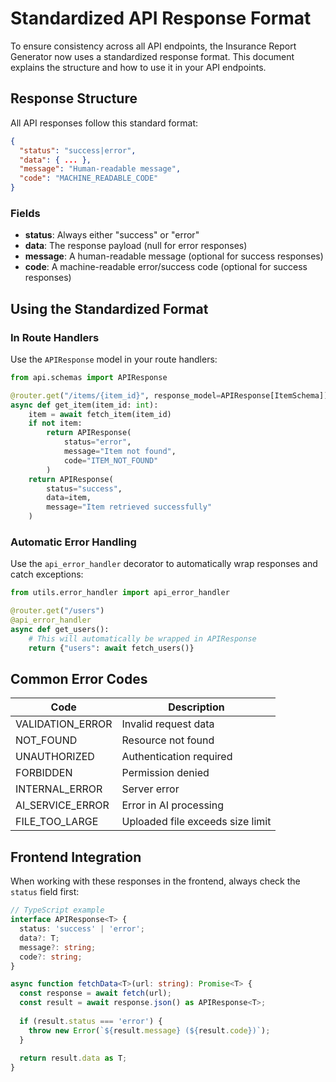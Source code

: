 # Standardized API Response Format

To ensure consistency across all API endpoints, the Insurance Report Generator now uses a standardized response format. This document explains the structure and how to use it in your API endpoints.

## Response Structure

All API responses follow this standard format:

```json
{
  "status": "success|error",
  "data": { ... },
  "message": "Human-readable message",
  "code": "MACHINE_READABLE_CODE"
}
```

### Fields

- **status**: Always either "success" or "error"
- **data**: The response payload (null for error responses)
- **message**: A human-readable message (optional for success responses)
- **code**: A machine-readable error/success code (optional for success responses)

## Using the Standardized Format

### In Route Handlers

Use the `APIResponse` model in your route handlers:

```python
from api.schemas import APIResponse

@router.get("/items/{item_id}", response_model=APIResponse[ItemSchema])
async def get_item(item_id: int):
    item = await fetch_item(item_id)
    if not item:
        return APIResponse(
            status="error",
            message="Item not found",
            code="ITEM_NOT_FOUND"
        )
    return APIResponse(
        status="success",
        data=item,
        message="Item retrieved successfully"
    )
```

### Automatic Error Handling

Use the `api_error_handler` decorator to automatically wrap responses and catch exceptions:

```python
from utils.error_handler import api_error_handler

@router.get("/users")
@api_error_handler
async def get_users():
    # This will automatically be wrapped in APIResponse
    return {"users": await fetch_users()}
```

## Common Error Codes

| Code | Description |
| --- | --- |
| VALIDATION_ERROR | Invalid request data |
| NOT_FOUND | Resource not found |
| UNAUTHORIZED | Authentication required |
| FORBIDDEN | Permission denied |
| INTERNAL_ERROR | Server error |
| AI_SERVICE_ERROR | Error in AI processing |
| FILE_TOO_LARGE | Uploaded file exceeds size limit |

## Frontend Integration

When working with these responses in the frontend, always check the `status` field first:

```typescript
// TypeScript example
interface APIResponse<T> {
  status: 'success' | 'error';
  data?: T;
  message?: string;
  code?: string;
}

async function fetchData<T>(url: string): Promise<T> {
  const response = await fetch(url);
  const result = await response.json() as APIResponse<T>;
  
  if (result.status === 'error') {
    throw new Error(`${result.message} (${result.code})`);
  }
  
  return result.data as T;
}
``` 